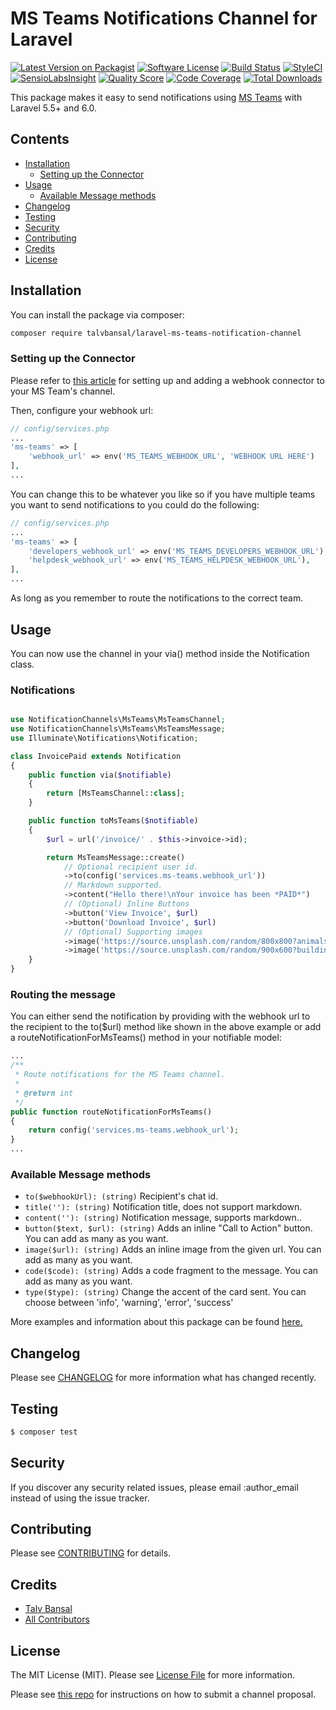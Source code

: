 # MS Teams Notifications Channel for Laravel

[![Latest Version on Packagist](https://img.shields.io/packagist/v/talvbansal/laravel-ms-teams-notification-channel.svg?style=flat-square)](https://packagist.org/packages/talvbansal/laravel-ms-teams-notification-channel)
[![Software License](https://img.shields.io/badge/license-MIT-brightgreen.svg?style=flat-square)](LICENSE.md)
[![Build Status](https://img.shields.io/travis/talvbansal/laravel-ms-teams-notification-channel/master.svg?style=flat-square)](https://travis-ci.org/talvbansal/laravel-ms-teams-notification-channel)
[![StyleCI](https://styleci.io/repos/221256039/shield)](https://styleci.io/repos/221256039)
[![SensioLabsInsight](https://img.shields.io/sensiolabs/i/:sensio_labs_id.svg?style=flat-square)](https://insight.sensiolabs.com/projects/:sensio_labs_id)
[![Quality Score](https://img.shields.io/scrutinizer/g/talvbansal/laravel-ms-teams-notification-channel.svg?style=flat-square)](https://scrutinizer-ci.com/g/talvbansal/laravel-ms-teams-notification-channel)
[![Code Coverage](https://img.shields.io/scrutinizer/coverage/g/talvbansal/laravel-ms-teams-notification-channel/master.svg?style=flat-square)](https://scrutinizer-ci.com/g/talvbansal/laravel-ms-teams-notification-channel/?branch=master)
[![Total Downloads](https://img.shields.io/packagist/dt/talvbansal/laravel-ms-teams-notification-channel.svg?style=flat-square)](https://packagist.org/packages/talvbansal/laravel-ms-teams-notification-channel)

This package makes it easy to send notifications using [MS Teams](https://docs.microsoft.com/en-gb/microsoftteams/platform/task-modules-and-cards/cards/cards-reference#office-365-connector-card) with Laravel 5.5+ and 6.0.

## Contents

- [Installation](#installation)
	- [Setting up the Connector](#setting-up-the-connector)
- [Usage](#usage)
	- [Available Message methods](#available-message-methods)
- [Changelog](#changelog)
- [Testing](#testing)
- [Security](#security)
- [Contributing](#contributing)
- [Credits](#credits)
- [License](#license)


## Installation

You can install the package via composer:
```bash
composer require talvbansal/laravel-ms-teams-notification-channel
```

### Setting up the Connector

Please refer to [this article](https://docs.microsoft.com/en-gb/microsoftteams/platform/webhooks-and-connectors/how-to/add-incoming-webhook#add-an-incoming-webhook-to-a-teams-channel)  for setting up and adding a webhook connector to your MS Team's channel.

Then, configure your webhook url:

```php
// config/services.php
...
'ms-teams' => [
    'webhook_url' => env('MS_TEAMS_WEBHOOK_URL', 'WEBHOOK URL HERE')
],
...
```

You can change this to be whatever you like so if you have multiple teams you want to send notifications to you could do the following:

```php
// config/services.php
...
'ms-teams' => [
    'developers_webhook_url' => env('MS_TEAMS_DEVELOPERS_WEBHOOK_URL'),
    'helpdesk_webhook_url' => env('MS_TEAMS_HELPDESK_WEBHOOK_URL'),
],
...
```

As long as you remember to route the notifications to the correct team.

## Usage

You can now use the channel in your via() method inside the Notification class.


### Notifications
```php

use NotificationChannels\MsTeams\MsTeamsChannel;
use NotificationChannels\MsTeams\MsTeamsMessage;
use Illuminate\Notifications\Notification;

class InvoicePaid extends Notification
{
    public function via($notifiable)
    {
        return [MsTeamsChannel::class];
    }

    public function toMsTeams($notifiable)
    {
        $url = url('/invoice/' . $this->invoice->id);

        return MsTeamsMessage::create()
            // Optional recipient user id.
            ->to(config('services.ms-teams.webhook_url'))
            // Markdown supported.
            ->content("Hello there!\nYour invoice has been *PAID*")
            // (Optional) Inline Buttons
            ->button('View Invoice', $url)
            ->button('Download Invoice', $url)
            // (Optional) Supporting images
            ->image('https://source.unsplash.com/random/800x800?animals,nature&q='.now())
            ->image('https://source.unsplash.com/random/900x600?building,car&q='.now());
    }
}

```

### Routing the message
You can either send the notification by providing with the webhook url to the recipient to the to($url) method like shown in the above example or add a routeNotificationForMsTeams() method in your notifiable model:

```php
...
/**
 * Route notifications for the MS Teams channel.
 *
 * @return int
 */
public function routeNotificationForMsTeams()
{
    return config('services.ms-teams.webhook_url');
}
...
```

### Available Message methods

- `to($webhookUrl): (string)` Recipient's chat id.
- `title(''): (string)` Notification title, does not support markdown.
- `content(''): (string)` Notification message, supports markdown..
- `button($text, $url): (string)` Adds an inline "Call to Action" button. You can add as many as you want.
- `image($url): (string)` Adds an inline image from the given url. You can add as many as you want.
- `code($code): (string)` Adds a code fragment to the message. You can add as many as you want.
- `type($type): (string)` Change the accent of the card sent. You can choose between 'info', 'warning', 'error', 'success'

More examples and information about this package can be found [here.](https://www.talvbansal.me/blog/send-notifications-to-ms-teams-with-laravel/)

## Changelog

Please see [CHANGELOG](CHANGELOG.md) for more information what has changed recently.

## Testing

``` bash
$ composer test
```

## Security

If you discover any security related issues, please email :author_email instead of using the issue tracker.

## Contributing

Please see [CONTRIBUTING](CONTRIBUTING.md) for details.

## Credits

- [Talv Bansal](https://github.com/talvbansal)
- [All Contributors](../../contributors)

## License

The MIT License (MIT). Please see [License File](LICENSE.md) for more information.

Please see [this repo](https://github.com/laravel-notification-channels/channels) for instructions on how to submit a channel proposal.
